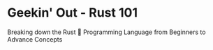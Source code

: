 # Geekin' Out - Rust 101
Breaking down the Rust 🦀 Programming Language from Beginners to Advance Concepts

